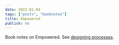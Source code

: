 ```yaml
---
date: 2022-01-04
tags: ["posts", "booknotes"]
title: Empowered
publish: no
---
```


Book notes on Empowered. See [designing processes](/posts/designing-processes).